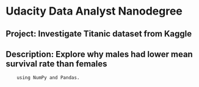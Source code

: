 # Udacity Data Analyst Nanodegree
## Project: Investigate Titanic dataset from Kaggle
## Description: Explore why males had lower mean survival rate than females
   		using NumPy and Pandas. 
